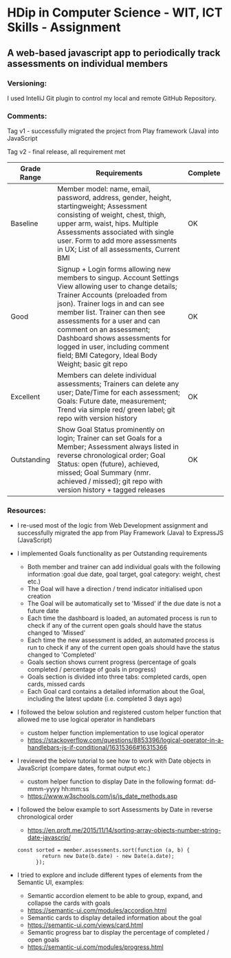 # HDip in Computer Science - WIT, ICT Skills - Assignment

## A web-based javascript app to periodically track assessments on individual members

### Versioning:

I used IntelliJ Git plugin to control my local and remote GitHub Repository.

### Comments:

Tag v1 - successfully migrated the project from Play framework (Java) into JavaScript

Tag v2 - final release, all requirement met

| Grade Range | Requirements | Complete |
| ----------- | ------------ | -------- |
| Baseline | Member model: name, email, password, address, gender, height, startingweight; Assessment consisting of weight, chest, thigh, upper arm, waist, hips. Multiple Assessments associated with single user. Form to add more assessments in UX; List of all assessments, Current BMI | OK |
| Good | Signup + Login forms allowing new members to singup. Account Settings View allowing user to change details; Trainer Accounts (preloaded from json). Trainer logs in and can see member list. Trainer can then see assessments for a user and can comment on an assessment; Dashboard shows assessments for logged in user, including comment field; BMI Category, Ideal Body Weight; basic git repo | OK | 
| Excellent | Members can delete individual assessments; Trainers can delete any user; Date/Time for each assessment; Goals: Future date, measurement; Trend via simple red/ green label; git repo with version history | OK |
| Outstanding | Show Goal Status prominently on login; Trainer can set Goals for a Member; Assessment always listed in reverse chronological order; Goal Status: open (future), achieved, missed; Goal Summary (nmr. achieved / missed); git repo with version history + tagged releases | OK |

### Resources:

- I re-used most of the logic from Web Development assignment and successfully migrated the app from Play Framework (Java) to ExpressJS (JavaScript)

- I implemented Goals functionality as per Outstanding requirements
  - Both member and trainer can add individual goals with the following information :goal due date, goal target, goal category: weight, chest etc.)
  - The Goal will have a direction / trend indicator initialised upon creation
  - The Goal will be automatically set to 'Missed' if the due date is not a future date
  - Each time the dashboard is loaded, an automated process is run to check if any of the current open goals should have the status changed to 'Missed'
  - Each time the new assessment is added, an automated process is run to check if any of the current open goals should have the status changed to 'Completed'
  - Goals section shows current progress (percentage of goals completed / percentage of goals in progress)
  - Goals section is divided into three tabs: completed cards, open cards, missed cards
  - Each Goal card contains a detailed information about the Goal, including the latest update (i.e. completed 3 days ago)
  
- I followed the below solution and registered custom helper function that allowed me to use logical operator in handlebars
  - custom helper function implementation to use logical operator
  - https://stackoverflow.com/questions/8853396/logical-operator-in-a-handlebars-js-if-conditional/16315366#16315366
  
- I reviewed the below tutorial to see how to work with Date objects in JavaScript (compare dates, format output etc.)
  - custom helper function to display Date in the following format: dd-mmm-yyyy hh:mm:ss
  - https://www.w3schools.com/js/js_date_methods.asp
  
- I followed the below example to sort Assessments by Date in reverse chronological order
  - https://en.proft.me/2015/11/14/sorting-array-objects-number-string-date-javascrip/
  ```
  const sorted = member.assessments.sort(function (a, b) {
          return new Date(b.date) - new Date(a.date);
        });
  ```
- I tried to explore and include different types of elements from the Semantic UI, examples:
  - Semantic accordion element to be able to group, expand, and collapse the cards with goals
  - https://semantic-ui.com/modules/accordion.html
  - Semantic cards to display detailed information about the goal
  - https://semantic-ui.com/views/card.html
  - Semantic progress bar to display the percentage of completed / open goals
  - https://semantic-ui.com/modules/progress.html